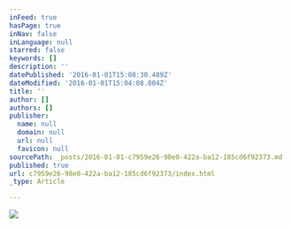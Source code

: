 ```yaml
---
inFeed: true
hasPage: true
inNav: false
inLanguage: null
starred: false
keywords: []
description: ''
datePublished: '2016-01-01T15:08:30.489Z'
dateModified: '2016-01-01T15:04:08.804Z'
title: ''
author: []
authors: []
publisher:
  name: null
  domain: null
  url: null
  favicon: null
sourcePath: _posts/2016-01-01-c7959e26-98e0-422a-ba12-185cd6f92373.md
published: true
url: c7959e26-98e0-422a-ba12-185cd6f92373/index.html
_type: Article

---
```

![](https://the-grid-user-content.s3-us-west-2.amazonaws.com/db4d0f43-49c6-46db-b620-0b8f4f7f08ee.jpg)